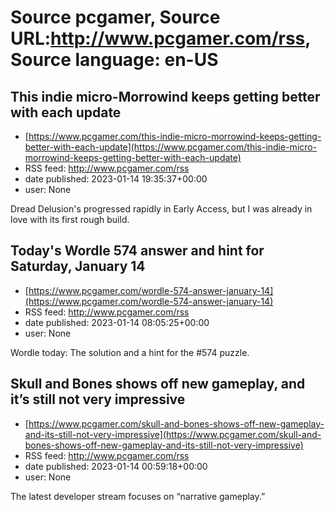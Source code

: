 # Source pcgamer, Source URL:http://www.pcgamer.com/rss, Source language: en-US

## This indie micro-Morrowind keeps getting better with each update
 - [https://www.pcgamer.com/this-indie-micro-morrowind-keeps-getting-better-with-each-update](https://www.pcgamer.com/this-indie-micro-morrowind-keeps-getting-better-with-each-update)
 - RSS feed: http://www.pcgamer.com/rss
 - date published: 2023-01-14 19:35:37+00:00
 - user: None

Dread Delusion's progressed rapidly in Early Access, but I was already in love with its first rough build.

## Today's Wordle 574 answer and hint for Saturday, January 14
 - [https://www.pcgamer.com/wordle-574-answer-january-14](https://www.pcgamer.com/wordle-574-answer-january-14)
 - RSS feed: http://www.pcgamer.com/rss
 - date published: 2023-01-14 08:05:25+00:00
 - user: None

Wordle today: The solution and a hint for the #574 puzzle.

## Skull and Bones shows off new gameplay, and it’s still not very impressive
 - [https://www.pcgamer.com/skull-and-bones-shows-off-new-gameplay-and-its-still-not-very-impressive](https://www.pcgamer.com/skull-and-bones-shows-off-new-gameplay-and-its-still-not-very-impressive)
 - RSS feed: http://www.pcgamer.com/rss
 - date published: 2023-01-14 00:59:18+00:00
 - user: None

The latest developer stream focuses on “narrative gameplay.”
